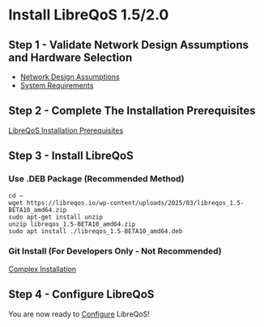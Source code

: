 # Install LibreQoS 1.5/2.0

## Step 1 - Validate Network Design Assumptions and Hardware Selection

- [Network Design Assumptions](../design.md)
- [System Requirements](../requirements.md)

## Step 2 - Complete The Installation Prerequisites

[LibreQoS Installation Prerequisites](prereq.md)

## Step 3 - Install LibreQoS

### Use .DEB Package (Recommended Method)

```
cd ~
wget https://libreqos.io/wp-content/uploads/2025/03/libreqos_1.5-BETA10_amd64.zip
sudo apt-get install unzip
unzip libreqos_1.5-BETA10_amd64.zip
sudo apt install ./libreqos_1.5-BETA10_amd64.deb
```

### Git Install (For Developers Only - Not Recommended)

[Complex Installation](../git-install.md)

## Step 4 - Configure LibreQoS

You are now ready to [Configure](./configuration.md) LibreQoS!
